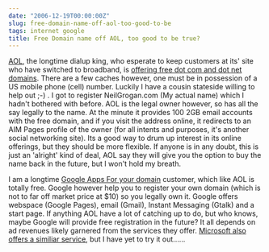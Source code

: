 ```yaml
---
date: "2006-12-19T00:00:00Z"
slug: free-domain-name-off-aol-too-good-to-be
tags: internet google
title: Free Domain name off AOL, too good to be true?
---
```


[AOL][], the longtime dialup king, who esperate to keep customers at its' site
who have switched to broadband, is [offering free dot com and dot net
domains][]. There are a few caches however, one must be in possession of a US
mobile phone (cell) number. Luckily I have a cousin stateside willing to help
out ;-) . I got to register NeilGrogan.com (My actual name) which I hadn't
bothered with before. AOL is the legal owner however, so has all the say
legally to the name. At the minute it provides 100 2GB email accounts with the
free domain, and if you visit the address online, it redirects to an AIM Pages
profile of the owner (for all intents and purposes, it's another social
networking site). Its a good way to drum up interest in its online offerings,
but they should be more flexible. If anyone is in any doubt, this is just an
'alright' kind of deal, AOL say they will give you the option to buy the name
back in the future, but I won't hold my breath.
  
I am a longtime [Google Apps For your domain][] customer, which like AOL is
totally free. Google however help you to register your own domain (which is
not to far off market price at $10) so you legally own it. Google offers
webspace (Google Pages), email (Gmail), Instant Messaging (Gtalk) and a start
page. If anything AOL have a lot of catching up to do, but who knows, maybe
Google will provide free registration in the future? It all depends on ad
revenues likely garnered from the services they offer. [Microsoft also offers
a similiar service][], but I have yet to try it out......

[AOL]: http://www.aol.com/ "AOL"
[offering free dot com and dot net domains]: https://domains.aol.com/personaldomain/app/domainHomeSearch "AOL Free Domains"
[Google Apps For your domain]: http://www.google.com/a/ "GAFYD"
[Microsoft also offers a similiar service]: https://domains.live.com/ "Windows Live Domains"
